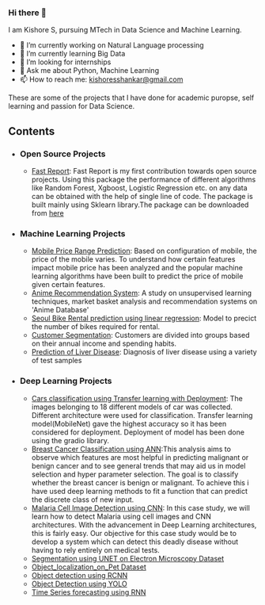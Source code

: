 ### Hi there 👋


I am Kishore S, pursuing MTech in Data Science and Machine Learning.


- 🔭 I’m currently working on Natural Language processing
- 🌱 I’m currently learning Big Data
- 👯 I’m looking for internships
- 💬 Ask me about Python, Machine Learning
- 📫 How to reach me: kishoresshankar@gmail.com


These are some of the projects that I have done for academic puropse, self learning and passion for Data Science.

## Contents

- ### Open Source Projects
  - [Fast Report](https://github.com/kishore-s-gowda/fastreport): Fast Report is my first contribution towards open source projects. Using this package the performance of different algorithms like Random Forest, Xgboost, Logistic Regression etc. on any data can be obtained with the help of single line of code. The package is built mainly using Sklearn library.The package can be downloaded from [here](https://pypi.org/project/fastreport/)

- ### Machine Learning Projects
 
  - [Mobile Price Range Prediction](https://github.com/kishore-s-gowda/Machine_Learning/tree/main/Mobile%20Price%20Range%20Prediction(Classification)): Based on configuration of mobile, the price of the mobile varies. To understand how certain features impact mobile price has been analyzed and the popular machine learning algorithms have been built to predict the price of mobile given certain features.
  - [Anime Recommendation System](https://github.com/kishore-s-gowda/Machine_Learning/tree/main/Recommendation%20System): A study on unsupervised learning techniques, market basket analysis and recommendation systems on 'Anime Database'
  - [Seoul Bike Rental prediction using linear regression](https://github.com/kishore-s-gowda/Machine_Learning/tree/main/Seoul%20Bike%20Rental%20prediction%20using%20linear%20regression): Model to precict the number of bikes required for rental. 
  - [Customer Segmentation](https://github.com/kishore-s-gowda/Machine_Learning/blob/main/Customer%20Segmentation/Customer%20Segmentation.ipynb): Customers are divided into groups based on their annual income and spending habits.
  - [Prediction of Liver Disease](https://github.com/kishore-s-gowda/Machine_Learning/blob/main/Prediction%20of%20Liver%20Disease/Prediction%20of%20Liver%20Disease.ipynb): Diagnosis of liver disease using a variety of test samples
 

- ### Deep Learning Projects
  - [Cars classification using Transfer learning with Deployment](https://github.com/kishore-s-gowda/Deep-Learning/tree/main/Cars%20classification%20using%20Transfer%20learning%20with%20Deployment): The images belonging to 18 different models of car was collected. Different architecture were used for classification. Transfer learning model(MobileNet) gave the highest accuracy so it has been considered for deployment. Deployment of model has been done using the gradio library.
  - [Breast Cancer Classification using ANN](https://github.com/kishore-s-gowda/Deep-Learning/tree/main/Artificial%20Neural%20Networks%20(ANN)):This analysis aims to observe which features are most helpful in predicting malignant or benign cancer and to see general trends that may aid us in model selection and hyper parameter selection. The goal is to classify whether the breast cancer is benign or malignant. To achieve this i have used deep learning  methods to fit a function that can predict the discrete class of new input.
  - [Malaria Cell Image Detection using CNN](https://github.com/kishore-s-gowda/Deep-Learning/tree/main/Convolutional%20Neural%20Network(%20CNN)): In this case study, we will learn how to detect Malaria using cell images and CNN architectures. With the advancement in Deep Learning architectures, this is fairly easy. Our objective for this case study would be to develop a system which can detect this deadly disease without having to rely entirely on medical tests.
  - [Segmentation using UNET on Electron Microscopy Dataset](https://github.com/kishore-s-gowda/Deep-Learning/blob/main/UNET/Segmentation%20using%20UNET%20on%20Electron%20Microscopy%20Dataset.ipynb)
  - [Object_localization_on_Pet Dataset](https://github.com/kishore-s-gowda/Deep-Learning/blob/main/Object%20Localization/Object_localization_on_Pet%20Dataset.ipynb)
  - [Object detection using RCNN](https://github.com/kishore-s-gowda/Deep-Learning/blob/main/Object%20Detection%20using%20RCNN/Object%20detection%20using%20RCNN.ipynb)
  - [Object Detection using YOLO](https://github.com/kishore-s-gowda/Deep-Learning/tree/main/Object%20Detection%20using%20YOLO)
  - [Time Series forecasting using RNN](https://github.com/kishore-s-gowda/Deep-Learning/tree/main/Recurrent%20Neural%20Networks%20(RNN))

